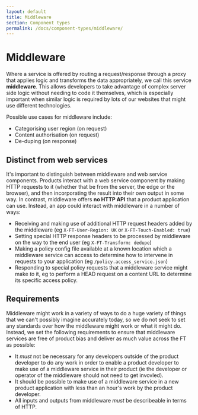 ```yaml
---
layout: default
title: Middleware
section: Component types
permalink: /docs/component-types/middleware/
---
```


# Middleware

Where a service is offered by routing a request/response through a proxy that applies logic and transforms the data appropriately, we call this service **middleware**.  This allows developers to take advantage of complex server side logic without needing to code it themselves, which is especially important when similar logic is required by lots of our websites that might use different technologies.

Possible use cases for middleware include:

* Categorising user region (on request)
* Content authorisation (on request)
* De-duping (on response)

## Distinct from web services

It's important to distinguish between middleware and web service components.  Products interact with a web service component by making HTTP requests to it (whether that be from the server, the edge or the browser), and then incorporating the result into their own output in some way.   In contrast, middleware offers **no HTTP API** that a product application can use.  Instead, an app could interact with middleware in a number of ways:

* Receiving and making use of additional HTTP request headers added by the middleware (eg `X-FT-User-Region: UK` or `X-FT-Touch-Enabled: true`)
* Setting special HTTP response headers to be processed by middleware on the way to the end user (eg `X-FT-Transform: dedupe`)
* Making a policy config file available at a known location which a middleware service can access to determine how to intervene in requests to your application (eg `/policy.access_service.json`)
* Responding to special policy requests that a middleware service might make *to* it, eg to perform a HEAD request on a content URL to determine its specific access policy.


## Requirements

Middleware might work in a variety of ways to do a huge variety of things that we can't possibly imagine accurately today, so we do not seek to set any standards over how the middleware might work or what it might do.  Instead, we set the following requirements to ensure that middleware services are free of product bias and deliver as much value across the FT as possible:

* It *must* not be necessary for any developers outside of the product developer to do any work in order to enable a product developer to make use of a middleware service in their product (ie the developer or operator of the middleware should not need to get invovled).
* It should be possible to make use of a middleware service in a new product application with less than an hour's work by the product developer.
* All inputs and outputs from middleware *must* be describeable in terms of HTTP.
